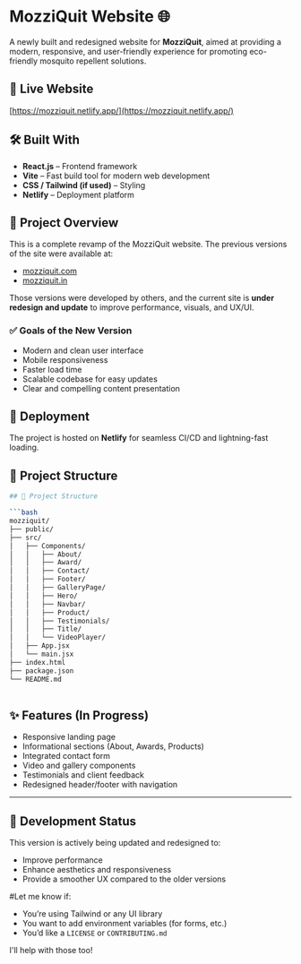 # MozziQuit Website 🌐

A newly built and redesigned website for **MozziQuit**, aimed at providing a modern, responsive, and user-friendly experience for promoting eco-friendly mosquito repellent solutions.

## 🔗 Live Website

[https://mozziquit.netlify.app/](https://mozziquit.netlify.app/)

## 🛠️ Built With

- **React.js** – Frontend framework
- **Vite** – Fast build tool for modern web development
- **CSS / Tailwind (if used)** – Styling
- **Netlify** – Deployment platform

## 📜 Project Overview

This is a complete revamp of the MozziQuit website. The previous versions of the site were available at:
- [mozziquit.com](https://www.mozziquit.com/)
- [mozziquit.in](https://www.mozziquit.in/)

Those versions were developed by others, and the current site is **under redesign and update** to improve performance, visuals, and UX/UI.

### ✅ Goals of the New Version

- Modern and clean user interface
- Mobile responsiveness
- Faster load time
- Scalable codebase for easy updates
- Clear and compelling content presentation

## 🚀 Deployment

The project is hosted on **Netlify** for seamless CI/CD and lightning-fast loading.

## 📁 Project Structure

```bash
## 📁 Project Structure

```bash
mozziquit/
├── public/                     
├── src/                       
│   ├── Components/             
│   │   ├── About/              
│   │   ├── Award/              
│   │   ├── Contact/           
│   │   ├── Footer/            
│   │   ├── GalleryPage/        
│   │   ├── Hero/               
│   │   ├── Navbar/             
│   │   ├── Product/           
│   │   ├── Testimonials/       
│   │   ├── Title/             
│   │   └── VideoPlayer/        
│   ├── App.jsx                 
│   └── main.jsx                
├── index.html                  
├── package.json               
└── README.md
                  
```

## ✨ Features (In Progress)

- Responsive landing page
- Informational sections (About, Awards, Products)
- Integrated contact form
- Video and gallery components
- Testimonials and client feedback
- Redesigned header/footer with navigation

---

## 🚧 Development Status

This version is actively being updated and redesigned to:
- Improve performance
- Enhance aesthetics and responsiveness
- Provide a smoother UX compared to the older versions

#Let me know if:
- You’re using Tailwind or any UI library
- You want to add environment variables (for forms, etc.)
- You’d like a `LICENSE` or `CONTRIBUTING.md`

I'll help with those too!
